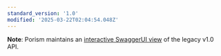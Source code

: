 ```yaml
---
standard_version: '1.0'
modified: '2025-03-22T02:04:54.048Z'
---
```


**Note**: Porism maintains an [interactive SwaggerUI view](https://api.porism.com/ServiceDirectoryService/swagger-ui/index.html) of the legacy v1.0 API.
